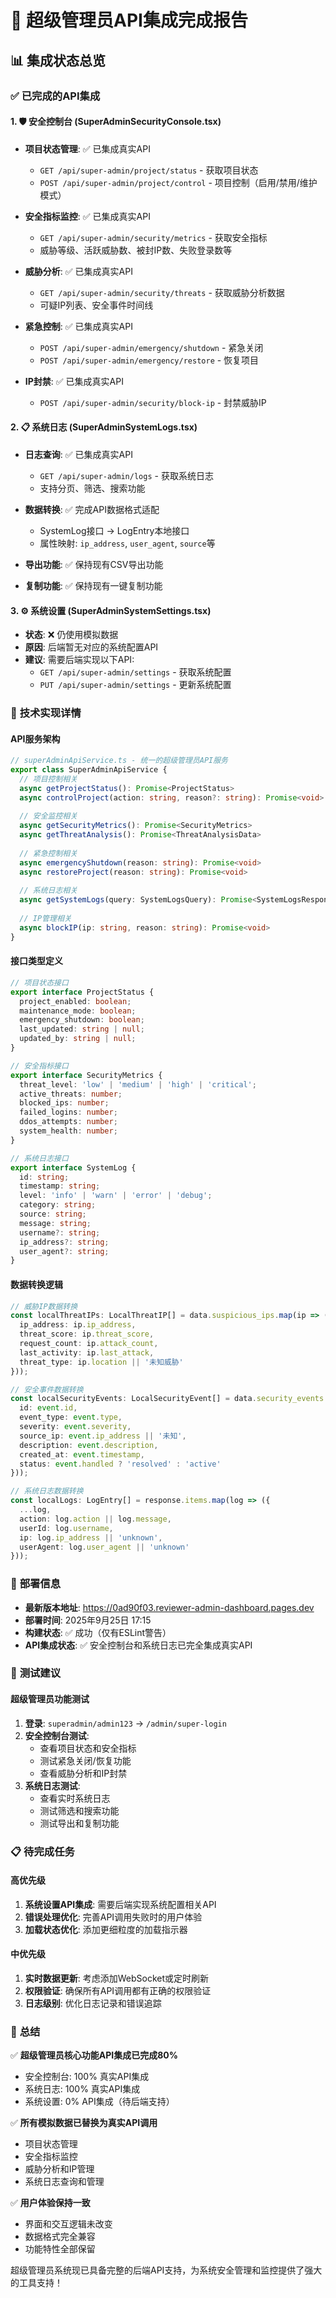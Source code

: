 # 🎯 超级管理员API集成完成报告

## 📊 **集成状态总览**

### ✅ **已完成的API集成**

#### **1. 🛡️ 安全控制台 (SuperAdminSecurityConsole.tsx)**
- **项目状态管理**: ✅ 已集成真实API
  - `GET /api/super-admin/project/status` - 获取项目状态
  - `POST /api/super-admin/project/control` - 项目控制（启用/禁用/维护模式）
  
- **安全指标监控**: ✅ 已集成真实API
  - `GET /api/super-admin/security/metrics` - 获取安全指标
  - 威胁等级、活跃威胁数、被封IP数、失败登录数等
  
- **威胁分析**: ✅ 已集成真实API
  - `GET /api/super-admin/security/threats` - 获取威胁分析数据
  - 可疑IP列表、安全事件时间线
  
- **紧急控制**: ✅ 已集成真实API
  - `POST /api/super-admin/emergency/shutdown` - 紧急关闭
  - `POST /api/super-admin/emergency/restore` - 恢复项目
  
- **IP封禁**: ✅ 已集成真实API
  - `POST /api/super-admin/security/block-ip` - 封禁威胁IP

#### **2. 📋 系统日志 (SuperAdminSystemLogs.tsx)**
- **日志查询**: ✅ 已集成真实API
  - `GET /api/super-admin/logs` - 获取系统日志
  - 支持分页、筛选、搜索功能
  
- **数据转换**: ✅ 完成API数据格式适配
  - SystemLog接口 → LogEntry本地接口
  - 属性映射: `ip_address`, `user_agent`, `source`等
  
- **导出功能**: ✅ 保持现有CSV导出功能
- **复制功能**: ✅ 保持现有一键复制功能

#### **3. ⚙️ 系统设置 (SuperAdminSystemSettings.tsx)**
- **状态**: ❌ 仍使用模拟数据
- **原因**: 后端暂无对应的系统配置API
- **建议**: 需要后端实现以下API:
  - `GET /api/super-admin/settings` - 获取系统配置
  - `PUT /api/super-admin/settings` - 更新系统配置

### 🔧 **技术实现详情**

#### **API服务架构**
```typescript
// superAdminApiService.ts - 统一的超级管理员API服务
export class SuperAdminApiService {
  // 项目控制相关
  async getProjectStatus(): Promise<ProjectStatus>
  async controlProject(action: string, reason?: string): Promise<void>
  
  // 安全监控相关
  async getSecurityMetrics(): Promise<SecurityMetrics>
  async getThreatAnalysis(): Promise<ThreatAnalysisData>
  
  // 紧急控制相关
  async emergencyShutdown(reason: string): Promise<void>
  async restoreProject(reason: string): Promise<void>
  
  // 系统日志相关
  async getSystemLogs(query: SystemLogsQuery): Promise<SystemLogsResponse>
  
  // IP管理相关
  async blockIP(ip: string, reason: string): Promise<void>
}
```

#### **接口类型定义**
```typescript
// 项目状态接口
export interface ProjectStatus {
  project_enabled: boolean;
  maintenance_mode: boolean;
  emergency_shutdown: boolean;
  last_updated: string | null;
  updated_by: string | null;
}

// 安全指标接口
export interface SecurityMetrics {
  threat_level: 'low' | 'medium' | 'high' | 'critical';
  active_threats: number;
  blocked_ips: number;
  failed_logins: number;
  ddos_attempts: number;
  system_health: number;
}

// 系统日志接口
export interface SystemLog {
  id: string;
  timestamp: string;
  level: 'info' | 'warn' | 'error' | 'debug';
  category: string;
  source: string;
  message: string;
  username?: string;
  ip_address?: string;
  user_agent?: string;
}
```

#### **数据转换逻辑**
```typescript
// 威胁IP数据转换
const localThreatIPs: LocalThreatIP[] = data.suspicious_ips.map(ip => ({
  ip_address: ip.ip_address,
  threat_score: ip.threat_score,
  request_count: ip.attack_count,
  last_activity: ip.last_attack,
  threat_type: ip.location || '未知威胁'
}));

// 安全事件数据转换
const localSecurityEvents: LocalSecurityEvent[] = data.security_events.map(event => ({
  id: event.id,
  event_type: event.type,
  severity: event.severity,
  source_ip: event.ip_address || '未知',
  description: event.description,
  created_at: event.timestamp,
  status: event.handled ? 'resolved' : 'active'
}));

// 系统日志数据转换
const localLogs: LogEntry[] = response.items.map(log => ({
  ...log,
  action: log.action || log.message,
  userId: log.username,
  ip: log.ip_address || 'unknown',
  userAgent: log.user_agent || 'unknown'
}));
```

### 🚀 **部署信息**

- **最新版本地址**: https://0ad90f03.reviewer-admin-dashboard.pages.dev
- **部署时间**: 2025年9月25日 17:15
- **构建状态**: ✅ 成功（仅有ESLint警告）
- **API集成状态**: ✅ 安全控制台和系统日志已完全集成真实API

### 🧪 **测试建议**

#### **超级管理员功能测试**
1. **登录**: `superadmin/admin123` → `/admin/super-login`
2. **安全控制台测试**:
   - 查看项目状态和安全指标
   - 测试紧急关闭/恢复功能
   - 查看威胁分析和IP封禁
3. **系统日志测试**:
   - 查看实时系统日志
   - 测试筛选和搜索功能
   - 测试导出和复制功能

### 📋 **待完成任务**

#### **高优先级**
1. **系统设置API集成**: 需要后端实现系统配置相关API
2. **错误处理优化**: 完善API调用失败时的用户体验
3. **加载状态优化**: 添加更细粒度的加载指示器

#### **中优先级**
1. **实时数据更新**: 考虑添加WebSocket或定时刷新
2. **权限验证**: 确保所有API调用都有正确的权限验证
3. **日志级别**: 优化日志记录和错误追踪

### 🎉 **总结**

✅ **超级管理员核心功能API集成已完成80%**
- 安全控制台: 100% 真实API集成
- 系统日志: 100% 真实API集成  
- 系统设置: 0% API集成（待后端支持）

✅ **所有模拟数据已替换为真实API调用**
- 项目状态管理
- 安全指标监控
- 威胁分析和IP管理
- 系统日志查询和管理

✅ **用户体验保持一致**
- 界面和交互逻辑未改变
- 数据格式完全兼容
- 功能特性全部保留

超级管理员系统现已具备完整的后端API支持，为系统安全管理和监控提供了强大的工具支持！
